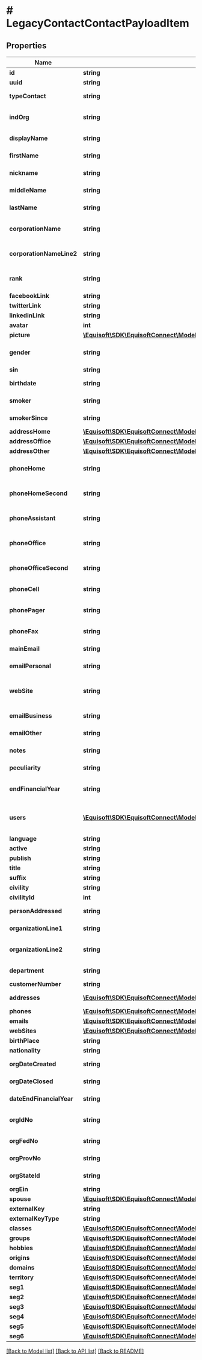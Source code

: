 # # LegacyContactContactPayloadItem

## Properties

Name | Type | Description | Notes
------------ | ------------- | ------------- | -------------
**id** | **string** | Unique id. | [optional]
**uuid** | **string** | Contact UUID. | [optional]
**typeContact** | **string** | Type of the contact. | [optional]
**indOrg** | **string** | Type INDIVIDUAL OR ORGANIZATION. | [optional]
**displayName** | **string** | Display name of the contact. | [optional]
**firstName** | **string** | First name of the contact. | [optional]
**nickname** | **string** | Nickname of the contact. | [optional]
**middleName** | **string** | Middle name of the contact. | [optional]
**lastName** | **string** | Last name of the contact. | [optional]
**corporationName** | **string** | First line of corporation name (Organization). | [optional]
**corporationNameLine2** | **string** | Second line of corporation name (Organization). | [optional]
**rank** | **string** | Rank of the contact. (Industrial Alliance only). | [optional]
**facebookLink** | **string** | Facebook link. | [optional]
**twitterLink** | **string** | Twitter link. | [optional]
**linkedinLink** | **string** | LinkedIn link. | [optional]
**avatar** | **int** | Avatar. | [optional]
**picture** | [**\Equisoft\SDK\EquisoftConnect\Model\LegacyContactPicture**](LegacyContactPicture.md) |  | [optional]
**gender** | **string** | Gender of the contact. Either MALE or FEMALE. | [optional]
**sin** | **string** | Sin of the contact. | [optional]
**birthdate** | **string** | Birthdate of the contact. | [optional]
**smoker** | **string** | Smoker status of the contact. | [optional]
**smokerSince** | **string** | Smoker status since date. | [optional]
**addressHome** | [**\Equisoft\SDK\EquisoftConnect\Model\LegacyContactAddress**](LegacyContactAddress.md) |  | [optional]
**addressOffice** | [**\Equisoft\SDK\EquisoftConnect\Model\LegacyContactAddress**](LegacyContactAddress.md) |  | [optional]
**addressOther** | [**\Equisoft\SDK\EquisoftConnect\Model\LegacyContactAddress**](LegacyContactAddress.md) |  | [optional]
**phoneHome** | **string** | Phone number of the contact at home. | [optional]
**phoneHomeSecond** | **string** | Second phone number of the contact at home. | [optional]
**phoneAssistant** | **string** | Assistant phone number of the contact. | [optional]
**phoneOffice** | **string** | Office phone number of the contact. | [optional]
**phoneOfficeSecond** | **string** | Second office phone number of the contact. | [optional]
**phoneCell** | **string** | Cell phone number of the contact. | [optional]
**phonePager** | **string** | Pager phone number of the contact. | [optional]
**phoneFax** | **string** | Fax phone number of the contact. | [optional]
**mainEmail** | **string** | Main email of the contact. | [optional]
**emailPersonal** | **string** | Personal email of the contact. | [optional]
**webSite** | **string** | Web Site URL. This represent the main website for the contact. | [optional]
**emailBusiness** | **string** | Business email of the contact. | [optional]
**emailOther** | **string** | Business email of the contact. | [optional]
**notes** | **string** | Notes of the contact. | [optional]
**peculiarity** | **string** | Peculiarity of the contact. | [optional]
**endFinancialYear** | **string** | End of the financial year (for organization). | [optional]
**users** | [**\Equisoft\SDK\EquisoftConnect\Model\LegacyUser[]**](LegacyUser.md) | Owner of the contact. By default use the current api user. | [optional]
**language** | **string** | Language. | [optional]
**active** | **string** | Active (boolean). | [optional]
**publish** | **string** | Publish (boolean). | [optional]
**title** | **string** | Title. | [optional]
**suffix** | **string** | Suffix. | [optional]
**civility** | **string** | Civility. | [optional]
**civilityId** | **int** | Civility id. | [optional]
**personAddressed** | **string** | Person Addressed (Correspondance). | [optional]
**organizationLine1** | **string** | Organization name (Correspondance). | [optional]
**organizationLine2** | **string** | Organization name - second line (Correspondance). | [optional]
**department** | **string** | Department (Correspondance). | [optional]
**customerNumber** | **string** | Customer Number. | [optional]
**addresses** | [**\Equisoft\SDK\EquisoftConnect\Model\LegacyContactAddress[]**](LegacyContactAddress.md) | Contact addresses. | [optional]
**phones** | [**\Equisoft\SDK\EquisoftConnect\Model\LegacyContactPhone[]**](LegacyContactPhone.md) | Contact phones. | [optional]
**emails** | [**\Equisoft\SDK\EquisoftConnect\Model\LegacyContactEmail[]**](LegacyContactEmail.md) | Contact emails. | [optional]
**webSites** | [**\Equisoft\SDK\EquisoftConnect\Model\LegacyContactWebSite[]**](LegacyContactWebSite.md) | Contact web sites. | [optional]
**birthPlace** | **string** | Birth Place. | [optional]
**nationality** | **string** | Nationality. | [optional]
**orgDateCreated** | **string** | Organization created date. | [optional]
**orgDateClosed** | **string** | Organization closed date. | [optional]
**dateEndFinancialYear** | **string** | Financial year end date. | [optional]
**orgIdNo** | **string** | Organization identification number. | [optional]
**orgFedNo** | **string** | Organization federal number. | [optional]
**orgProvNo** | **string** | Organization provincial number. | [optional]
**orgStateId** | **string** | Organization state identification | [optional]
**orgEin** | **string** | Organization EIN. | [optional]
**spouse** | [**\Equisoft\SDK\EquisoftConnect\Model\LegacyContactSpouseContactPayloadItem**](LegacyContactSpouseContactPayloadItem.md) |  | [optional]
**externalKey** | **string** | External key. | [optional]
**externalKeyType** | **string** | External key type. | [optional]
**classes** | [**\Equisoft\SDK\EquisoftConnect\Model\LegacySystemLinkedValue[]**](LegacySystemLinkedValue.md) | Classes. | [optional]
**groups** | [**\Equisoft\SDK\EquisoftConnect\Model\LegacySystemLinkedValue[]**](LegacySystemLinkedValue.md) | Mailing groups. | [optional]
**hobbies** | [**\Equisoft\SDK\EquisoftConnect\Model\LegacySystemLinkedValue[]**](LegacySystemLinkedValue.md) | Hobbies. | [optional]
**origins** | [**\Equisoft\SDK\EquisoftConnect\Model\LegacySystemLinkedValue[]**](LegacySystemLinkedValue.md) | Origins. | [optional]
**domains** | [**\Equisoft\SDK\EquisoftConnect\Model\LegacySystemLinkedValue[]**](LegacySystemLinkedValue.md) | Activity Domains. | [optional]
**territory** | [**\Equisoft\SDK\EquisoftConnect\Model\LegacySystemLinkedValue**](LegacySystemLinkedValue.md) |  | [optional]
**seg1** | [**\Equisoft\SDK\EquisoftConnect\Model\LegacySystemLinkedValue**](LegacySystemLinkedValue.md) |  | [optional]
**seg2** | [**\Equisoft\SDK\EquisoftConnect\Model\LegacySystemLinkedValue**](LegacySystemLinkedValue.md) |  | [optional]
**seg3** | [**\Equisoft\SDK\EquisoftConnect\Model\LegacySystemLinkedValue**](LegacySystemLinkedValue.md) |  | [optional]
**seg4** | [**\Equisoft\SDK\EquisoftConnect\Model\LegacySystemLinkedValue**](LegacySystemLinkedValue.md) |  | [optional]
**seg5** | [**\Equisoft\SDK\EquisoftConnect\Model\LegacySystemLinkedValue**](LegacySystemLinkedValue.md) |  | [optional]
**seg6** | [**\Equisoft\SDK\EquisoftConnect\Model\LegacySystemLinkedValue**](LegacySystemLinkedValue.md) |  | [optional]

[[Back to Model list]](../../README.md#models) [[Back to API list]](../../README.md#endpoints) [[Back to README]](../../README.md)

